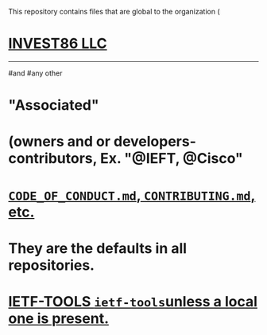 This repository contains files that are global to the organization (
# [INVEST86 LLC](https://sites.google.com/view/www-wytemike-w3spacaces-com/home)

--- 
#and
#any other
# "Associated"
# (owners and or developers-contributors, Ex. "@IEFT, @Cisco"
# [`CODE_OF_CONDUCT.md`, `CONTRIBUTING.md`, etc.](https://github.com/lostleolotus/.github/blob/lostleolotus--main.github/CONTRIBUTING.md)
# They are the defaults in all repositories. 
# [IETF-TOOLS `ietf-tools`unless a local one is present.](rfc-editor.org/info/bcp79/lostleolotus-main.github/ietf-tools/.github/lostleolotus/CODE_OF_CONDUCT/CODE_OF_CONDUCT.md)

